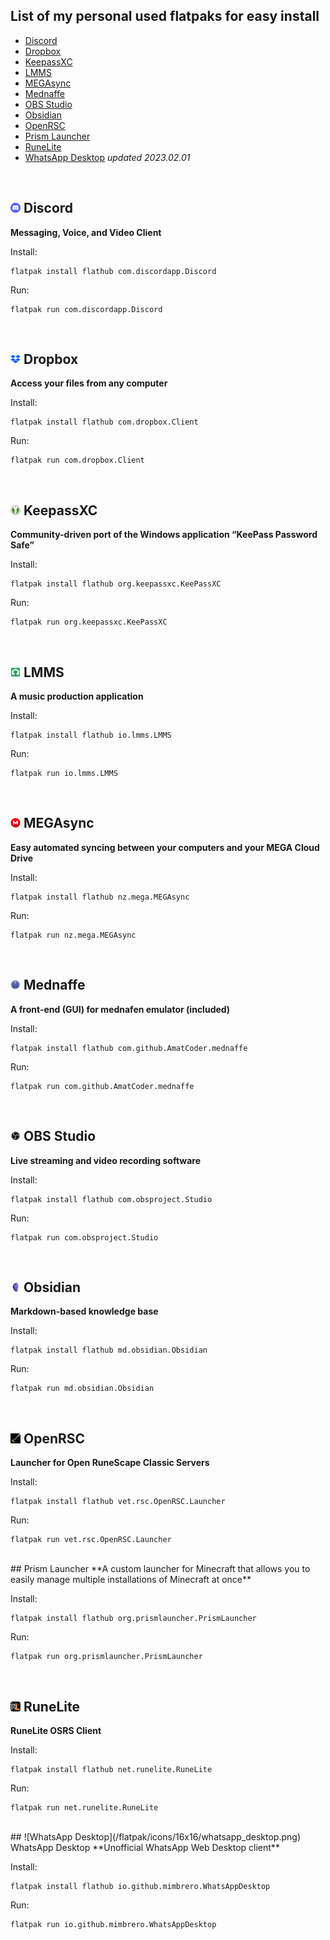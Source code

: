 ## List of my personal used flatpaks for easy install
- [Discord](#-discord)
- [Dropbox](#-dropbox)
- [KeepassXC](#-keepassxc)
- [LMMS](#-lmms)
- [MEGAsync](#-megasync)
- [Mednaffe](#-mednaffe)
- [OBS Studio](#-obs-studio)
- [Obsidian](#-obsidian)
- [OpenRSC](#-openrsc)
- [Prism Launcher](#-prism-launcher)
- [RuneLite](#-runelite)
- [WhatsApp Desktop](#-whatsapp-desktop)
*updated 2023.02.01*
<br>

## ![Discord](/flatpak/icons/16x16/discord.png) Discord
**Messaging, Voice, and Video Client**

Install:

```
flatpak install flathub com.discordapp.Discord
```

Run:

```
flatpak run com.discordapp.Discord
```
<br>

## ![Dropbox](/flatpak/icons/16x16/dropbox.png) Dropbox
**Access your files from any computer**

Install:

```
flatpak install flathub com.dropbox.Client
```

Run:

```
flatpak run com.dropbox.Client
```
<br>

## ![KeepassXC](/flatpak/icons/16x16/keepassxc.png) KeepassXC
**Community-driven port of the Windows application “KeePass Password Safe”**

Install:

```
flatpak install flathub org.keepassxc.KeePassXC
```

Run:

```
flatpak run org.keepassxc.KeePassXC
```
<br>

## ![LMMS](/flatpak/icons/16x16/lmms.png) LMMS
**A music production application**

Install:

```
flatpak install flathub io.lmms.LMMS
```

Run:

```
flatpak run io.lmms.LMMS
```
<br>

## ![MEGAsync](/flatpak/icons/16x16/megasync.png) MEGAsync
**Easy automated syncing between your computers and your MEGA Cloud Drive**

Install:

```
flatpak install flathub nz.mega.MEGAsync
```

Run:

```
flatpak run nz.mega.MEGAsync
```
<br>

## ![Mednaffe](/flatpak/icons/16x16/mednaffe.png) Mednaffe
**A front-end (GUI) for mednafen emulator (included)**

Install:

```
flatpak install flathub com.github.AmatCoder.mednaffe
```

Run:

```
flatpak run com.github.AmatCoder.mednaffe
```
<br>

## ![OBS Studio](/flatpak/icons/16x16/obs_studio.png) OBS Studio
**Live streaming and video recording software**

Install:

```
flatpak install flathub com.obsproject.Studio
```

Run:

```
flatpak run com.obsproject.Studio
```
<br>

## ![Obsidian](/flatpak/icons/16x16/obsidian.png) Obsidian
**Markdown-based knowledge base**

Install:

```
flatpak install flathub md.obsidian.Obsidian
```

Run:

```
flatpak run md.obsidian.Obsidian
```
<br>

## ![OpenRSC](/flatpak/icons/16x16/openrsc.png) OpenRSC
**Launcher for Open RuneScape Classic Servers**

Install:

```
flatpak install flathub vet.rsc.OpenRSC.Launcher
```

Run:

```
flatpak run vet.rsc.OpenRSC.Launcher
```
<br>
## Prism Launcher
**A custom launcher for Minecraft that allows you to easily manage multiple installations of Minecraft at once**

Install:

```
flatpak install flathub org.prismlauncher.PrismLauncher
```

Run:

```
flatpak run org.prismlauncher.PrismLauncher
```
<br>

## ![RuneLite](/flatpak/icons/16x16/runelite.png) RuneLite
**RuneLite OSRS Client**

Install:

```
flatpak install flathub net.runelite.RuneLite
```

Run:

```
flatpak run net.runelite.RuneLite
```
<br>
## ![WhatsApp Desktop](/flatpak/icons/16x16/whatsapp_desktop.png) WhatsApp Desktop
**Unofficial WhatsApp Web Desktop client**

Install:

```
flatpak install flathub io.github.mimbrero.WhatsAppDesktop
```

Run:

```
flatpak run io.github.mimbrero.WhatsAppDesktop
```
